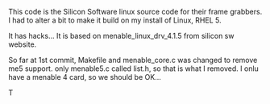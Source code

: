This code is the Silicon Software linux source code for their
frame grabbers. I had to alter a bit to make it build on my install
of Linux, RHEL 5.

It has hacks... It is based on 
menable_linux_drv_4.1.5 from silicon sw website.


So far at 1st commit, Makefile and menable_core.c was changed to remove
me5 support. only menable5.c called list.h, so that is what I removed. I
onlu have a menable 4 card, so we should be OK...

T

